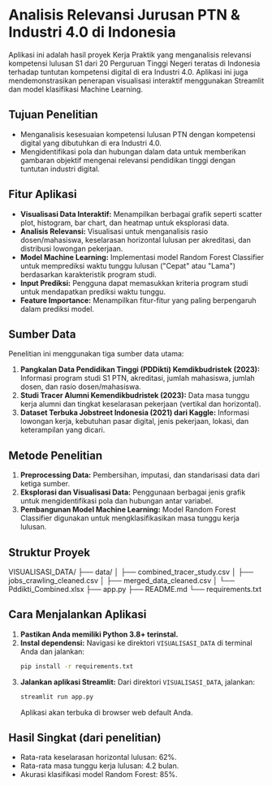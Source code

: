 # Analisis Relevansi Jurusan PTN & Industri 4.0 di Indonesia

Aplikasi ini adalah hasil proyek Kerja Praktik yang menganalisis relevansi kompetensi lulusan S1 dari 20 Perguruan Tinggi Negeri teratas di Indonesia terhadap tuntutan kompetensi digital di era Industri 4.0. Aplikasi ini juga mendemonstrasikan penerapan visualisasi interaktif menggunakan Streamlit dan model klasifikasi Machine Learning.

## Tujuan Penelitian
- Menganalisis kesesuaian kompetensi lulusan PTN dengan kompetensi digital yang dibutuhkan di era Industri 4.0.
- Mengidentifikasi pola dan hubungan dalam data untuk memberikan gambaran objektif mengenai relevansi pendidikan tinggi dengan tuntutan industri digital.

## Fitur Aplikasi
- **Visualisasi Data Interaktif:** Menampilkan berbagai grafik seperti scatter plot, histogram, bar chart, dan heatmap untuk eksplorasi data.
- **Analisis Relevansi:** Visualisasi untuk menganalisis rasio dosen/mahasiswa, keselarasan horizontal lulusan per akreditasi, dan distribusi lowongan pekerjaan.
- **Model Machine Learning:** Implementasi model Random Forest Classifier untuk memprediksi waktu tunggu lulusan ("Cepat" atau "Lama") berdasarkan karakteristik program studi.
- **Input Prediksi:** Pengguna dapat memasukkan kriteria program studi untuk mendapatkan prediksi waktu tunggu.
- **Feature Importance:** Menampilkan fitur-fitur yang paling berpengaruh dalam prediksi model.

## Sumber Data
Penelitian ini menggunakan tiga sumber data utama:
1.  **Pangkalan Data Pendidikan Tinggi (PDDikti) Kemdikbudristek (2023):** Informasi program studi S1 PTN, akreditasi, jumlah mahasiswa, jumlah dosen, dan rasio dosen/mahasiswa. 
2.  **Studi Tracer Alumni Kemendikbudristek (2023):** Data masa tunggu kerja alumni dan tingkat keselarasan pekerjaan (vertikal dan horizontal). 
3.  **Dataset Terbuka Jobstreet Indonesia (2021) dari Kaggle:** Informasi lowongan kerja, kebutuhan pasar digital, jenis pekerjaan, lokasi, dan keterampilan yang dicari. 

## Metode Penelitian
1.  **Preprocessing Data:** Pembersihan, imputasi, dan standarisasi data dari ketiga sumber.
2.  **Eksplorasi dan Visualisasi Data:** Penggunaan berbagai jenis grafik untuk mengidentifikasi pola dan hubungan antar variabel.
3.  **Pembangunan Model Machine Learning:** Model Random Forest Classifier digunakan untuk mengklasifikasikan masa tunggu kerja lulusan. 

## Struktur Proyek
VISUALISASI_DATA/
├── data/
│   ├── combined_tracer_study.csv
│   ├── jobs_crawling_cleaned.csv
│   ├── merged_data_cleaned.csv
│   └── Pddikti_Combined.xlsx
├── app.py
├── README.md
└── requirements.txt

## Cara Menjalankan Aplikasi
1.  **Pastikan Anda memiliki Python 3.8+ terinstal.**
2.  **Instal dependensi:**
    Navigasi ke direktori `VISUALISASI_DATA` di terminal Anda dan jalankan:
    ```bash
    pip install -r requirements.txt
    ```
3.  **Jalankan aplikasi Streamlit:**
    Dari direktori `VISUALISASI_DATA`, jalankan:
    ```bash
    streamlit run app.py
    ```
    Aplikasi akan terbuka di browser web default Anda.

## Hasil Singkat (dari penelitian)
- Rata-rata keselarasan horizontal lulusan: 62%.
- Rata-rata masa tunggu kerja lulusan: 4.2 bulan.
- Akurasi klasifikasi model Random Forest: 85%.